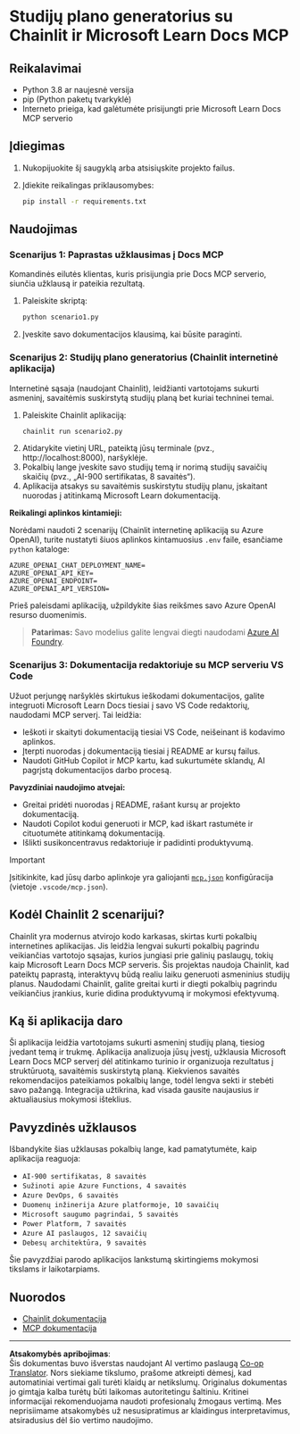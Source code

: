 <!--
CO_OP_TRANSLATOR_METADATA:
{
  "original_hash": "a05fb941810e539147fec53aaadbb6fd",
  "translation_date": "2025-08-26T18:36:51+00:00",
  "source_file": "09-CaseStudy/docs-mcp/solution/python/README.md",
  "language_code": "lt"
}
-->
# Studijų plano generatorius su Chainlit ir Microsoft Learn Docs MCP

## Reikalavimai

- Python 3.8 ar naujesnė versija
- pip (Python paketų tvarkyklė)
- Interneto prieiga, kad galėtumėte prisijungti prie Microsoft Learn Docs MCP serverio

## Įdiegimas

1. Nukopijuokite šį saugyklą arba atsisiųskite projekto failus.
2. Įdiekite reikalingas priklausomybes:

   ```bash
   pip install -r requirements.txt
   ```

## Naudojimas

### Scenarijus 1: Paprastas užklausimas į Docs MCP
Komandinės eilutės klientas, kuris prisijungia prie Docs MCP serverio, siunčia užklausą ir pateikia rezultatą.

1. Paleiskite skriptą:
   ```bash
   python scenario1.py
   ```
2. Įveskite savo dokumentacijos klausimą, kai būsite paraginti.

### Scenarijus 2: Studijų plano generatorius (Chainlit internetinė aplikacija)
Internetinė sąsaja (naudojant Chainlit), leidžianti vartotojams sukurti asmeninį, savaitėmis suskirstytą studijų planą bet kuriai techninei temai.

1. Paleiskite Chainlit aplikaciją:
   ```bash
   chainlit run scenario2.py
   ```
2. Atidarykite vietinį URL, pateiktą jūsų terminale (pvz., http://localhost:8000), naršyklėje.
3. Pokalbių lange įveskite savo studijų temą ir norimą studijų savaičių skaičių (pvz., „AI-900 sertifikatas, 8 savaitės“).
4. Aplikacija atsakys su savaitėmis suskirstytu studijų planu, įskaitant nuorodas į atitinkamą Microsoft Learn dokumentaciją.

**Reikalingi aplinkos kintamieji:**

Norėdami naudoti 2 scenarijų (Chainlit internetinę aplikaciją su Azure OpenAI), turite nustatyti šiuos aplinkos kintamuosius `.env` faile, esančiame `python` kataloge:

```
AZURE_OPENAI_CHAT_DEPLOYMENT_NAME=
AZURE_OPENAI_API_KEY=
AZURE_OPENAI_ENDPOINT=
AZURE_OPENAI_API_VERSION=
```

Prieš paleisdami aplikaciją, užpildykite šias reikšmes savo Azure OpenAI resurso duomenimis.

> **Patarimas:** Savo modelius galite lengvai diegti naudodami [Azure AI Foundry](https://ai.azure.com/).

### Scenarijus 3: Dokumentacija redaktoriuje su MCP serveriu VS Code

Užuot perjungę naršyklės skirtukus ieškodami dokumentacijos, galite integruoti Microsoft Learn Docs tiesiai į savo VS Code redaktorių, naudodami MCP serverį. Tai leidžia:
- Ieškoti ir skaityti dokumentaciją tiesiai VS Code, neišeinant iš kodavimo aplinkos.
- Įterpti nuorodas į dokumentaciją tiesiai į README ar kursų failus.
- Naudoti GitHub Copilot ir MCP kartu, kad sukurtumėte sklandų, AI pagrįstą dokumentacijos darbo procesą.

**Pavyzdiniai naudojimo atvejai:**
- Greitai pridėti nuorodas į README, rašant kursų ar projekto dokumentaciją.
- Naudoti Copilot kodui generuoti ir MCP, kad iškart rastumėte ir cituotumėte atitinkamą dokumentaciją.
- Išlikti susikoncentravus redaktoriuje ir padidinti produktyvumą.

> [!IMPORTANT]
> Įsitikinkite, kad jūsų darbo aplinkoje yra galiojanti [`mcp.json`](../../../../../../09-CaseStudy/docs-mcp/solution/scenario3/mcp.json) konfigūracija (vietoje `.vscode/mcp.json`).

## Kodėl Chainlit 2 scenarijui?

Chainlit yra modernus atvirojo kodo karkasas, skirtas kurti pokalbių internetines aplikacijas. Jis leidžia lengvai sukurti pokalbių pagrindu veikiančias vartotojo sąsajas, kurios jungiasi prie galinių paslaugų, tokių kaip Microsoft Learn Docs MCP serveris. Šis projektas naudoja Chainlit, kad pateiktų paprastą, interaktyvų būdą realiu laiku generuoti asmeninius studijų planus. Naudodami Chainlit, galite greitai kurti ir diegti pokalbių pagrindu veikiančius įrankius, kurie didina produktyvumą ir mokymosi efektyvumą.

## Ką ši aplikacija daro

Ši aplikacija leidžia vartotojams sukurti asmeninį studijų planą, tiesiog įvedant temą ir trukmę. Aplikacija analizuoja jūsų įvestį, užklausia Microsoft Learn Docs MCP serverį dėl atitinkamo turinio ir organizuoja rezultatus į struktūruotą, savaitėmis suskirstytą planą. Kiekvienos savaitės rekomendacijos pateikiamos pokalbių lange, todėl lengva sekti ir stebėti savo pažangą. Integracija užtikrina, kad visada gausite naujausius ir aktualiausius mokymosi išteklius.

## Pavyzdinės užklausos

Išbandykite šias užklausas pokalbių lange, kad pamatytumėte, kaip aplikacija reaguoja:

- `AI-900 sertifikatas, 8 savaitės`
- `Sužinoti apie Azure Functions, 4 savaitės`
- `Azure DevOps, 6 savaitės`
- `Duomenų inžinerija Azure platformoje, 10 savaičių`
- `Microsoft saugumo pagrindai, 5 savaitės`
- `Power Platform, 7 savaitės`
- `Azure AI paslaugos, 12 savaičių`
- `Debesų architektūra, 9 savaitės`

Šie pavyzdžiai parodo aplikacijos lankstumą skirtingiems mokymosi tikslams ir laikotarpiams.

## Nuorodos

- [Chainlit dokumentacija](https://docs.chainlit.io/)
- [MCP dokumentacija](https://github.com/MicrosoftDocs/mcp)

---

**Atsakomybės apribojimas**:  
Šis dokumentas buvo išverstas naudojant AI vertimo paslaugą [Co-op Translator](https://github.com/Azure/co-op-translator). Nors siekiame tikslumo, prašome atkreipti dėmesį, kad automatiniai vertimai gali turėti klaidų ar netikslumų. Originalus dokumentas jo gimtąja kalba turėtų būti laikomas autoritetingu šaltiniu. Kritinei informacijai rekomenduojama naudoti profesionalų žmogaus vertimą. Mes neprisiimame atsakomybės už nesusipratimus ar klaidingus interpretavimus, atsiradusius dėl šio vertimo naudojimo.